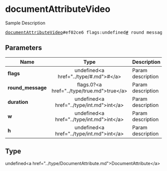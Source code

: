 # documentAttributeVideo

Sample Description

<pre>
<a href="../constructor/documentAttributeVideo.md">documentAttributeVideo</a>#ef02ce6 flags:undefined<a href="../type/#.md">#</a> round_message:flags.0?<a href="../type/true.md">true</a> duration:undefined<a href="../type/int.md">int</a> w:undefined<a href="../type/int.md">int</a> h:undefined<a href="../type/int.md">int</a> = undefined<a href="../type/DocumentAttribute.md">DocumentAttribute</a>;
</pre>

## Parameters

| Name | Type | Description |
|------|:----:|-------------|
| **flags** | undefined&lt;a href=&#34;../type/#.md&#34;&gt;#&lt;/a&gt; | Param description |
| **round_message** | flags.0?&lt;a href=&#34;../type/true.md&#34;&gt;true&lt;/a&gt; | Param description |
| **duration** | undefined&lt;a href=&#34;../type/int.md&#34;&gt;int&lt;/a&gt; | Param description |
| **w** | undefined&lt;a href=&#34;../type/int.md&#34;&gt;int&lt;/a&gt; | Param description |
| **h** | undefined&lt;a href=&#34;../type/int.md&#34;&gt;int&lt;/a&gt; | Param description |

## Type

undefined&lt;a href=&#34;../type/DocumentAttribute.md&#34;&gt;DocumentAttribute&lt;/a&gt;
